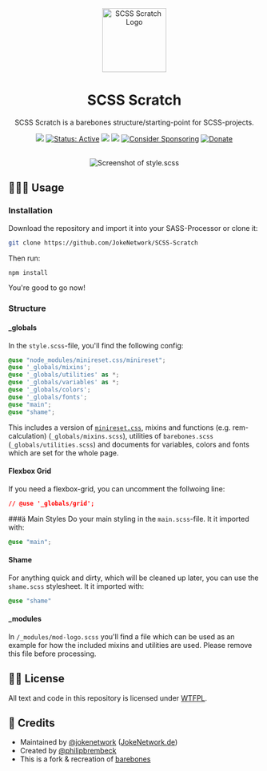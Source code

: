 <div align="center">
<img src="https://user-images.githubusercontent.com/4144601/221711881-b558edd8-a673-4472-aa7c-5b3570904e48.svg" alt="SCSS Scratch Logo" width="128">

# SCSS Scratch

SCSS Scratch is a barebones structure/starting-point for SCSS-projects.

<p align="center">
 <a href="https://app.fossa.com/projects/git%2Bgithub.com%2FJokeNetwork%2FSCSS-Scratch?ref=badge_small" alt="FOSSA Status"><img src="https://app.fossa.com/api/projects/git%2Bgithub.com%2FJokeNetwork%2FSCSS-Scratch.svg?type=small"/></a>
	<a href="https://jokenetwork.de/badges"><img alt="Status: Active" src="https://jokenetwork.de/assets/img/gitstatus/active.svg"></a>
  <a href="https://app.fossa.com/projects/git%2Bgithub.com%2FJokeNetwork%2FSCSS-Scratch?ref=badge_shield" alt="FOSSA Status"><img src="https://app.fossa.com/api/projects/git%2Bgithub.com%2FJokeNetwork%2FSCSS-Scratch.svg?type=shield"/></a>
	<a href="https://www.codacy.com/gh/JokeNetwork/SCSS-Scratch/dashboard?utm_source=github.com&amp;utm_medium=referral&amp;utm_content=JokeNetwork/SCSS-Scratch&amp;utm_campaign=Badge_Grade"><img src="https://app.codacy.com/project/badge/Grade/2f8a039d854a4a3ca857ecede388bfea"/></a>
	<a href="https://github.com/sponsors/philipbrembeck"><img src="https://img.shields.io/badge/Sponsor-white.svg?logo=githubsponsors" alt="Consider Sponsoring"></a>
	<a href="https://www.paypal.com/donate?hosted_button_id=N4F7DAQH7ET2G"><img src="https://img.shields.io/badge/Donate-blue.svg?logo=paypal" alt="Donate"></a>
  </p>
  
<br />

<picture>
	  <source srcset="https://user-images.githubusercontent.com/4144601/221714394-7c6f7652-c91f-4aed-93c3-af94c6137492.png" media="(prefers-color-scheme: dark)">
	  <img src="https://user-images.githubusercontent.com/4144601/221714387-fdeaf704-a056-4d39-9850-e260f4246f7c.png" alt="Screenshot of style.scss">
	</picture>
</div>

## 👨🏼‍💻 Usage
### Installation 
Download the repository and import it into your SASS-Processor or clone it:

````bash
git clone https://github.com/JokeNetwork/SCSS-Scratch
````
Then run:
````bash
npm install 
````

You're good to go now!

### Structure

#### _globals

In the `style.scss`-file, you'll find the following config:

````scss
@use "node_modules/minireset.css/minireset";
@use '_globals/mixins';
@use '_globals/utilities' as *;
@use '_globals/variables' as *;
@use '_globals/colors';
@use '_globals/fonts';
@use "main";
@use "shame";
```` 

This includes a version of [`minireset.css`](https://github.com/jgthms/minireset.css), mixins and functions (e.g. rem-calculation) (`_globals/mixins.scss`), utilities of `barebones.scss` (`_globals/utilities.scss`) and documents for variables, colors and fonts which are set for the whole page.


#### Flexbox Grid 

If you need a flexbox-grid, you can uncomment the follwoing line:

````css
// @use '_globals/grid';
````

###ä Main Styles
Do your main styling in the `main.scss`-file. It it imported with:

````css
@use "main";
````

#### Shame
For anything quick and dirty, which will be cleaned up later, you can use the `shame.scss` stylesheet. It it imported with:

````css
@use "shame"
```` 
   
#### _modules
In `/_modules/mod-logo.scss` you'll find a file which can be used as an example for how the included mixins and utilities are used.
Please remove this file before processing.

## 👩‍⚖️ License

All text and code in this repository is licensed under [WTFPL](https://github.com/JokeNetwork/SCSS-Scratch/blob/master/LICENSE).

## 🤝 Credits 

* Maintained by [@jokenetwork](https://github.com/jokenetwork) ([JokeNetwork.de](https://jokenetwork.de)) 
* Created by [@philipbrembeck](https://github.com/philipbrembeck)
* This is a fork & recreation of [barebones](https://github.com/nothingrandom/barebones)
